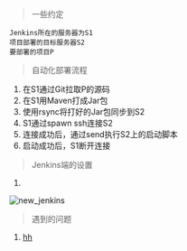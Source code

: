 > 一些约定

```
Jenkins所在的服务器为S1
项目部署的目标服务器S2
要部署的项目P
```
> 自动化部署流程

1. 在S1通过Git拉取P的源码
2. 在S1用Maven打成Jar包
3. 使用rsync将打好的Jar包同步到S2
4. S1通过spawn ssh连接S2
5. 连接成功后，通过send执行S2上的启动脚本
6. 启动成功后，S1断开连接

> Jenkins端的设置

1. 
![new_jenkins](https://note.youdao.com/noteshare?id=4f6d85d896cd0c4e22d236bd23f3fb43)


> <span id="jump1"> 遇到的问题 </span>

1. [hh](#jump1)
